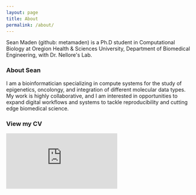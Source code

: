 ```yaml
---
layout: page
title: About
permalink: /about/
---
```


Sean Maden (github: metamaden) is a Ph.D student in Computational Biology at Oregion Health & Sciences University, Department of Biomedical Engineering, with Dr. Nellore's Lab.

### About Sean

I am a bioinformatician specializing in compute systems for the study of epigenetics, oncolongy, and integration of different molecular data types. My work is highly collaborative, and I am interested in opportunities to expand digital workflows and systems to tackle reproducibility and cutting edge biomedical science. 

### View my CV
![SeanMaden_CurriculumVitae](https://github.com/metamaden/CV_repo/blob/master/CV_SeanMaden_2018_revised.pdf)

